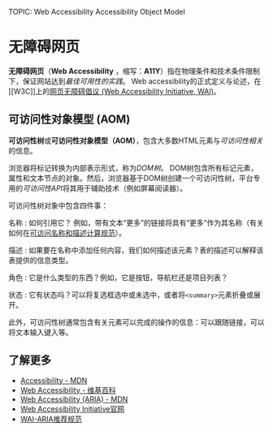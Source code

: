 TOPIC: Web Accessibility
       Accessibility Object Model

# 无障碍网页

**无障碍网页**（**Web Accessibility** ，缩写：**A11Y**）指在物理条件和技术条件限制下，保证网站达到*最佳可用性的实践*。
Web accessibility的正式定义与论述，在[[W3C]]上的[网页无障碍倡议 (Web Accessibility Initiative, WAI)](/zh-hans/glossary/WAI)。

## 可访问性对象模型 (AOM)

**可访问性树**或**可访问性对象模型（AOM）**，包含大多数HTML元素与*可访问性相关*的信息。

浏览器将标记转换为内部表示形式，称为*DOM树*。 DOM树包含所有标记元素，属性和文本节点的对象。然后，浏览器基于DOM树创建一个可访问性树，平台专用的*可访问性API*将其用于辅助技术（例如屏幕阅读器）。

可访问性树对象中包含四件事：

名称
:   如何引用它？ 例如，带有文本“更多”的链接将具有“更多”作为其名称（有关如何在[可访问名称和描述计算规范](https://www.w3.org/TR/accname-1.1/)）。

描述
:   如果要在名称中添加任何内容，我们如何描述该元素？表的描述可以解释该表提供的信息类型。

角色
:   它是什么类型的东西？例如，它是按钮，导航栏还是项目列表？

状态
:   它有状态吗？可以将复选框选中或未选中，或者将`<summary>`元素折叠或展开。

此外，可访问性树通常包含有关元素可以完成的操作的信息：可以跟随链接，可以将文本输入键入等。

## 了解更多

- [Accessibility - MDN](https://developer.mozilla.org/en-US/docs/Web/Accessibility)
- [Web Accessibility - 维基百科](https://en.wikipedia.org/wiki/Web%20accessibility)
- [Web Accessibility (ARIA) - MDN](https://developer.mozilla.org/en-US/docs/Web/Accessibility/ARIA)
- [Web Accessibility Initiative官网](http://www.w3.org/WAI/)
- [WAI-ARIA推荐规范](http://www.w3.org/TR/wai-aria/)
